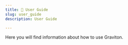```yaml
---
title: 🐾 User Guide
slug: user_guide
description: User Guide

---
```


Here you will find information about how to use Graviton.

